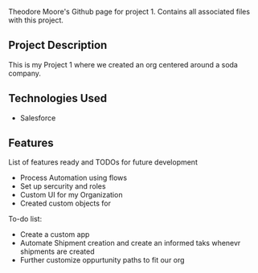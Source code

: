 Theodore Moore's Github page for project 1.
Contains all associated files with this project.


## Project Description

This is my Project 1 where we created an org centered around a soda company.

## Technologies Used

* Salesforce

## Features

List of features ready and TODOs for future development
* Process Automation using flows
* Set up sercurity and roles
* Custom UI for my Organization
* Created custom objects for 

To-do list:
* Create a custom app
* Automate Shipment creation and create an informed taks whenevr shipments are created
* Further customize oppurtunity paths to fit our org
